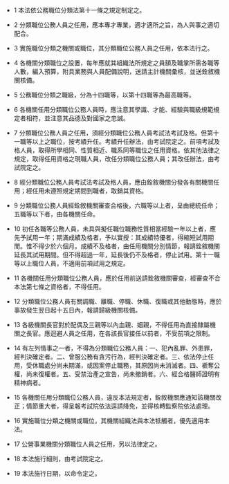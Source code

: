 * 1 本法依公務職位分類法第十一條之規定制定之。

* 2 分類職位公務人員之任用，應本專才專業，適才適所之旨，為人與事之適切配合。

* 3 實施職位分類之機關或職位，其分類職位公務人員之任用，依本法行之。

* 4 各機關分類職位之設置，每年應就其組織法所規定之員額及職掌所需各職等人數，編入預算，附具業務與人員配備說明，送請主計機關彙核，並送銓敘機關核備。

* 5 公務職位分類之職級，分為十四職等，以第十四職等為最高職等。

* 6 各機關任用分類職位公務人員時，應注意其學識、才能、經驗與職級規範規定者相符，並注意其品德及對國家之忠誠。

* 7 分類職位公務人員之任用，須經分類職位公務人員考試法考試及格。但第十一職等以上之職位，按考績升任。考績升任辦法，由考試院定之。前項考試及格人員，取得所學相同、性質相近、職系同等職位之任用資格。依其他法律之規定，取得任用資格之現職人員，改任分類職位公務人員；其改任辦法，由考試院定之。

* 8 經分類職位公務人員考試法考試及格人員，應由銓敘機關分發各有關機關任用；經任用未遵照規定期間到職者，取銷其資格。

* 9 分類職位公務人員經銓敘機關審查合格後，六職等以上者，呈由總統任命；五職等以下者，由各機關任命。

* 10 初任各職等公務人員，未具與擬任職位職務性質相當經驗一年以上者，應先予試用一年；期滿成績及格者，予以實授：其成績特優者，得縮短試用期閒。惟不得少於六個月。成績不及格者，由任用機關分別情節，報請銓敘機關延長其試用期間。但不得超過一年，延長後仍不及格者，停止試用。第十一職等以上職位人員，不適用前項試用之規定。

* 11 各機關任用分類職位公務人員，應於任用前送請銓敘機關審查，經審查不合本法第七條之資格者，不得任用。

* 12 分類職位公務人員有關調職、離職、停職、休職、復職或其他動態時，應於事故發生翌日起十五日內，報請歸級機關核備。

* 13 各級機關長官對於配偶及三親等以內血親、姻親，不得任用為直接隸屬機關之長官。應迴避人員之任用，在各該長官接任以前者，不受前項之限制。

* 14 有左列情事之一者，不得為分類職位公務人員：一、犯內亂罪、外患罪，經判決確定者。二、曾服公務有貪污行為，經判決確定者。三、依法停止任用，受休職處分尚未期滿，或因案停止職務，其原因尚未消滅者。四、褫奪公權，尚未復權者。五、受禁治產之宣告，尚未撤銷者。六、經合格醫師證明有精神病者。

* 15 各機關任用分類職位公務人員，違反本法規定者，銓敘機關應通知該機關改正；情節重大者，得呈報考試院依法逕請降免，並得核轉監察院依法處理。

* 16 實施職位分類之機關或職位，其機關組織法與本法牴觸者，優先適用本法。

* 17 公營事業機關分類職位人員之任用，另以法律定之。

* 18 本法施行細則，由考試院定之。

* 19 本法施行日期，以命令定之。

